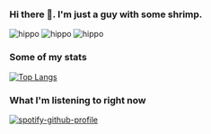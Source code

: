 ### Hi there 👋. I'm just a guy with some shrimp.

![hippo](https://media.giphy.com/media/v1.Y2lkPTc5MGI3NjExdXE3MWZ5a2kzcmFkcmV0b2J4Mmd5NzJpcG8wZXJnbmZnYmJjZXZzcSZlcD12MV9pbnRlcm5hbF9naWZfYnlfaWQmY3Q9Zw/hsYpn4XcpqoMrZHu4O/giphy-downsized-large.gif)
![hippo](https://media.giphy.com/media/OIhVCLkwikjIBbkDv9/giphy-downsized-large.gif)
![hippo](https://media.giphy.com/media/QllYv2oqc6cyv9uWsf/giphy-downsized-large.gif)


### Some of my stats

[![Top Langs](https://github-readme-stats.vercel.app/api/top-langs/?username=AarnavSrivastava&layout=donut&&exclude_repo=SpaceGameStarFoxClone,MPHWebsite-NextBuild,NGOWork&theme=tokyonight)](https://github.com/anuraghazra/github-readme-stats)


### What I'm listening to right now

[![spotify-github-profile](https://spotify-github-profile.vercel.app/api/view?uid=5e711rw8smc4ugd2gtxc4m1e9&cover_image=true&theme=default&show_offline=true&background_color=121212&interchange=true&bar_color_cover=true)](https://github.com/kittinan/spotify-github-profile)

<!--
**AarnavSrivastava/AarnavSrivastava** is a ✨ _special_ ✨ repository because its `README.md` (this file) appears on your GitHub profile.

Here are some ideas to get you started:

- 🔭 I’m currently working on ...
- 🌱 I’m currently learning ...
- 👯 I’m looking to collaborate on ...
- 🤔 I’m looking for help with ...
- 💬 Ask me about ...
- 📫 How to reach me: ...
- 😄 Pronouns: ...
- ⚡ Fun fact: ...
-->
